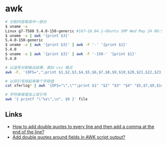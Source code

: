 # awk

```sh
# 分割内容取其中一部分
$ uname -a
Linux g7-7588 5.4.0-150-generic #167~18.04.1-Ubuntu SMP Wed May 24 00:51:42 UTC 2023 x86_64 x86_64 x86_64 GNU/Linux
$ uname -a | awk '{print $3}'
5.4.0-150-generic
$ uname -a | awk '{print $3}' | awk -F '-' '{print $1}'
5.4.0
$ uname -a | awk '{print $3}' | awk -F '-150-' '{print $1}'
5.4.0

# 以逗号分割输出结果，类似 csv 格式
awk -F, '{OFS=",";print $1,$2,$3,$4,$5,$6,$7,$8,$9,$10,$20,$21,$22,$23,$24,$25,$30,$33}' infile.csv > outfile.csv

# 以双引号括起来每个字段值
cat xferlog* | awk '{OFS="\",\"";print $1" "$2" "$3" "$4" "$5,$7,$9,$14}' | awk '{printf "\"%s\", \n", $0}' 

# 字符串首尾加上双引号
awk '{ printf "\"%s\",\n", $0 }' file
```

## Links

- [How to add double quotes to every line and then add a comma at the end of the line?](https://unix.stackexchange.com/questions/223677/how-to-add-double-quotes-to-every-line-and-then-add-a-comma-at-the-end-of-the-li)
- [Add double quotes around fields in AWK script output?](https://stackoverflow.com/questions/14427188/add-double-quotes-around-fields-in-awk-script-output)
